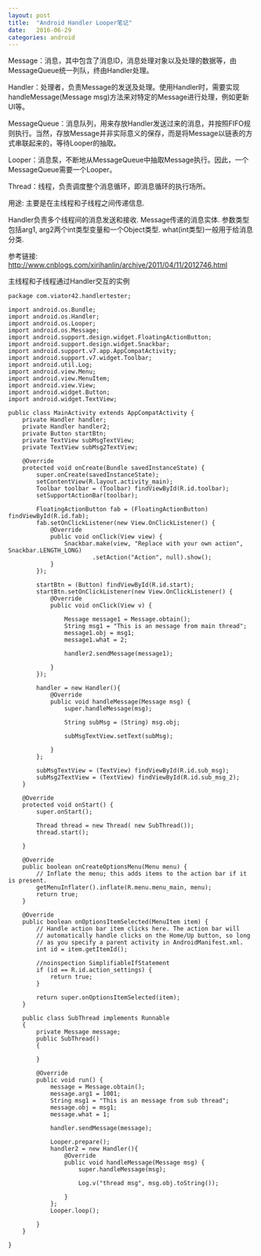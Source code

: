 ```yaml
---
layout: post
title:  "Android Handler Looper笔记"
date:   2016-06-29
categories: android
---
```


Message：消息，其中包含了消息ID，消息处理对象以及处理的数据等，由MessageQueue统一列队，终由Handler处理。

Handler：处理者，负责Message的发送及处理。使用Handler时，需要实现handleMessage(Message msg)方法来对特定的Message进行处理，例如更新UI等。

MessageQueue：消息队列，用来存放Handler发送过来的消息，并按照FIFO规则执行。当然，存放Message并非实际意义的保存，而是将Message以链表的方式串联起来的，等待Looper的抽取。

Looper：消息泵，不断地从MessageQueue中抽取Message执行。因此，一个MessageQueue需要一个Looper。

Thread：线程，负责调度整个消息循环，即消息循环的执行场所。

用途: 主要是在主线程和子线程之间传递信息.

Handler负责多个线程间的消息发送和接收.
Message传递的消息实体. 参数类型包括arg1, arg2两个int类型变量和一个Object类型. what(int类型)一般用于给消息分类.

参考链接: http://www.cnblogs.com/xirihanlin/archive/2011/04/11/2012746.html

主线程和子线程通过Handler交互的实例

    package com.viator42.handlertester;

    import android.os.Bundle;
    import android.os.Handler;
    import android.os.Looper;
    import android.os.Message;
    import android.support.design.widget.FloatingActionButton;
    import android.support.design.widget.Snackbar;
    import android.support.v7.app.AppCompatActivity;
    import android.support.v7.widget.Toolbar;
    import android.util.Log;
    import android.view.Menu;
    import android.view.MenuItem;
    import android.view.View;
    import android.widget.Button;
    import android.widget.TextView;

    public class MainActivity extends AppCompatActivity {
        private Handler handler;
        private Handler handler2;
        private Button startBtn;
        private TextView subMsgTextView;
        private TextView subMsg2TextView;

        @Override
        protected void onCreate(Bundle savedInstanceState) {
            super.onCreate(savedInstanceState);
            setContentView(R.layout.activity_main);
            Toolbar toolbar = (Toolbar) findViewById(R.id.toolbar);
            setSupportActionBar(toolbar);

            FloatingActionButton fab = (FloatingActionButton) findViewById(R.id.fab);
            fab.setOnClickListener(new View.OnClickListener() {
                @Override
                public void onClick(View view) {
                    Snackbar.make(view, "Replace with your own action", Snackbar.LENGTH_LONG)
                            .setAction("Action", null).show();
                }
            });

            startBtn = (Button) findViewById(R.id.start);
            startBtn.setOnClickListener(new View.OnClickListener() {
                @Override
                public void onClick(View v) {

                    Message message1 = Message.obtain();
                    String msg1 = "This is an message from main thread";
                    message1.obj = msg1;
                    message1.what = 2;

                    handler2.sendMessage(message1);

                }
            });

            handler = new Handler(){
                @Override
                public void handleMessage(Message msg) {
                    super.handleMessage(msg);

                    String subMsg = (String) msg.obj;

                    subMsgTextView.setText(subMsg);

                }
            };

            subMsgTextView = (TextView) findViewById(R.id.sub_msg);
            subMsg2TextView = (TextView) findViewById(R.id.sub_msg_2);
        }

        @Override
        protected void onStart() {
            super.onStart();

            Thread thread = new Thread( new SubThread());
            thread.start();

        }

        @Override
        public boolean onCreateOptionsMenu(Menu menu) {
            // Inflate the menu; this adds items to the action bar if it is present.
            getMenuInflater().inflate(R.menu.menu_main, menu);
            return true;
        }

        @Override
        public boolean onOptionsItemSelected(MenuItem item) {
            // Handle action bar item clicks here. The action bar will
            // automatically handle clicks on the Home/Up button, so long
            // as you specify a parent activity in AndroidManifest.xml.
            int id = item.getItemId();

            //noinspection SimplifiableIfStatement
            if (id == R.id.action_settings) {
                return true;
            }

            return super.onOptionsItemSelected(item);
        }

        public class SubThread implements Runnable
        {
            private Message message;
            public SubThread()
            {

            }

            @Override
            public void run() {
                message = Message.obtain();
                message.arg1 = 1001;
                String msg1 = "This is an message from sub thread";
                message.obj = msg1;
                message.what = 1;

                handler.sendMessage(message);

                Looper.prepare();
                handler2 = new Handler(){
                    @Override
                    public void handleMessage(Message msg) {
                        super.handleMessage(msg);

                        Log.v("thread msg", msg.obj.toString());

                    }
                };
                Looper.loop();

            }
        }

    }
